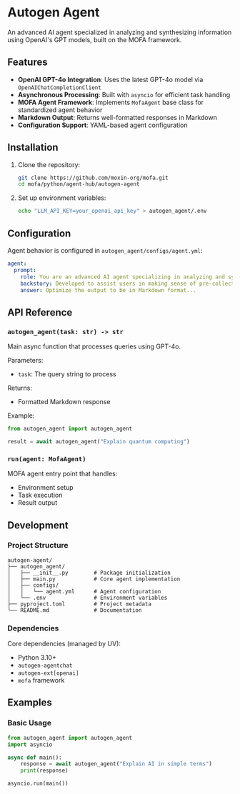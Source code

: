 
# Autogen Agent

An advanced AI agent specialized in analyzing and synthesizing information using OpenAI's GPT models, built on the MOFA framework.

## Features

- **OpenAI GPT-4o Integration**: Uses the latest GPT-4o model via `OpenAIChatCompletionClient`
- **Asynchronous Processing**: Built with `asyncio` for efficient task handling
- **MOFA Agent Framework**: Implements `MofaAgent` base class for standardized agent behavior
- **Markdown Output**: Returns well-formatted responses in Markdown
- **Configuration Support**: YAML-based agent configuration

## Installation

1. Clone the repository:
   ```bash
   git clone https://github.com/moxin-org/mofa.git
   cd mofa/python/agent-hub/autogen-agent
   ```


2. Set up environment variables:
   ```bash
   echo "LLM_API_KEY=your_openai_api_key" > autogen_agent/.env
   ```

## Configuration

Agent behavior is configured in `autogen_agent/configs/agent.yml`:

```yaml
agent:
  prompt:
    role: You are an advanced AI agent specializing in analyzing and synthesizing information...
    backstory: Developed to assist users in making sense of pre-collected data...
    answer: Optimize the output to be in Markdown format...
```

## API Reference

### `autogen_agent(task: str) -> str`
Main async function that processes queries using GPT-4o.

Parameters:
- `task`: The query string to process

Returns:
- Formatted Markdown response

Example:
```python
from autogen_agent import autogen_agent

result = await autogen_agent("Explain quantum computing")
```

### `run(agent: MofaAgent)`
MOFA agent entry point that handles:
- Environment setup
- Task execution
- Result output

## Development

### Project Structure

```
autogen-agent/
├── autogen_agent/
│   ├── __init__.py        # Package initialization
│   ├── main.py            # Core agent implementation
│   ├── configs/
│   │   └── agent.yml      # Agent configuration
│   └── .env               # Environment variables
├── pyproject.toml         # Project metadata
└── README.md              # Documentation
```

### Dependencies

Core dependencies (managed by UV):
- Python 3.10+
- `autogen-agentchat`
- `autogen-ext[openai]`
- `mofa` framework

## Examples

### Basic Usage
```python
from autogen_agent import autogen_agent
import asyncio

async def main():
    response = await autogen_agent("Explain AI in simple terms")
    print(response)

asyncio.run(main())
```


